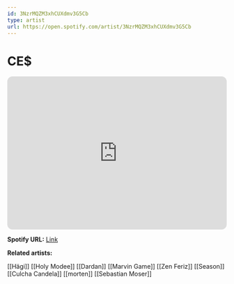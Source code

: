 ```yaml
---
id: 3NzrMQZM3xhCUXdmv3G5Cb
type: artist
url: https://open.spotify.com/artist/3NzrMQZM3xhCUXdmv3G5Cb
---
```

# CE$

<iframe style="border-radius:12px" src="https://open.spotify.com/embed/artist/3NzrMQZM3xhCUXdmv3G5Cb" width="100%" height="352" frameBorder="0" allowfullscreen="" allow="autoplay; clipboard-write; encrypted-media; fullscreen; picture-in-picture" loading="lazy"></iframe>

**Spotify URL:** [Link](https://open.spotify.com/artist/3NzrMQZM3xhCUXdmv3G5Cb)

**Related artists:**

[[Hägi]]
[[Holy Modee]]
[[Dardan]]
[[Marvin Game]]
[[Zen Feriz]]
[[Season]]
[[Culcha Candela]]
[[morten]]
[[Sebastian Moser]]
